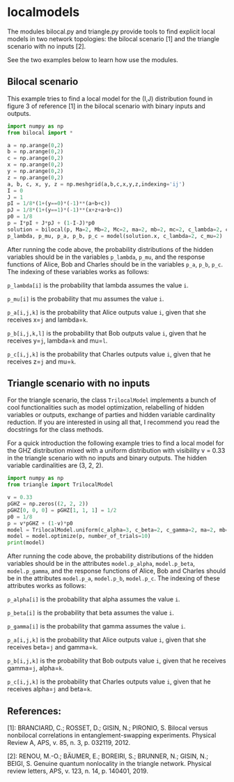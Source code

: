 # localmodels

The modules bilocal.py and triangle.py provide tools to find explicit local
models in two network topologies: the bilocal scenario [1] and the triangle
scenario with no inputs [2].

See the two examples below to learn how use the modules.

## Bilocal scenario 

This example tries to find a local model for the (I,J) distribution found in 
figure 3 of reference [1] in the bilocal scenario with binary inputs and 
outputs.

```python
import numpy as np
from bilocal import *

a = np.arange(0,2)
b = np.arange(0,2)
c = np.arange(0,2)
x = np.arange(0,2)
y = np.arange(0,2)
z = np.arange(0,2)
a, b, c, x, y, z = np.meshgrid(a,b,c,x,y,z,indexing='ij')
I = 0
J = 1
pI = 1/8*(1+(y==0)*(-1)**(a+b+c))
pJ = 1/8*(1+(y==1)*(-1)**(x+z+a+b+c))
p0 = 1/8
p = I*pI + J*pJ + (1-I-J)*p0
solution = bilocal(p, Ma=2, Mb=2, Mc=2, ma=2, mb=2, mc=2, c_lambda=2, c_mu=2)
p_lambda, p_mu, p_a, p_b, p_c = model(solution.x, c_lambda=2, c_mu=2)
```

After running the code above, the probability distributions of the hidden
variables should be in the variables ``p_lambda``, ``p_mu``, and the response
functions of Alice, Bob and Charles should be in the variables ``p_a``, 
``p_b``, ``p_c``. The indexing of these variables works as follows:

``p_lambda[i]`` is the probability that lambda assumes the value ``i``.

``p_mu[i]`` is the probability that mu assumes the value ``i``.

``p_a[i,j,k]`` is the probability that Alice outputs value ``i``, given that
she receives x=``j`` and lambda=``k``.

``p_b[i,j,k,l]`` is the probability that Bob outputs value ``i``, given that
he receives y=``j``, lambda=``k`` and mu=``l``.

``p_c[i,j,k]`` is the probability that Charles outputs value ``i``, given that
he receives z=``j`` and mu=``k``.

## Triangle scenario with no inputs

For the triangle scenario, the class ``TrilocalModel`` implements a bunch of 
cool functionalities such as model optimization, relabelling of hidden variables
or outputs, exchange of parties and hidden variable cardinality reduction. If
you are interested in using all that, I recommend you read the docstrings for
the class methods.

For a quick introduction the following example tries to find a local model for 
the GHZ distribution mixed with a uniform distribution with visibility v = 0.33 
in the triangle scenario with no inputs and binary outputs. The hidden variable 
cardinalities are (3, 2, 2).

```python
import numpy as np
from triangle import TrilocalModel

v = 0.33
pGHZ = np.zeros((2, 2, 2))
pGHZ[0, 0, 0] = pGHZ[1, 1, 1] = 1/2
p0 = 1/8
p = v*pGHZ + (1-v)*p0
model = TrilocalModel.uniform(c_alpha=3, c_beta=2, c_gamma=2, ma=2, mb=2, mc=2)
model = model.optimize(p, number_of_trials=10)
print(model)
```

After running the code above, the probability distributions of the hidden
variables should be in the attributes ``model.p_alpha``, ``model.p_beta``, 
``model.p_gamma``, and the response functions of Alice, Bob and Charles should 
be in the attributes ``model.p_a``, ``model.p_b``, ``model.p_c``. The indexing 
of these attributes works as follows:

``p_alpha[i]`` is the probability that alpha assumes the value ``i``.

``p_beta[i]`` is the probability that beta assumes the value ``i``.

``p_gamma[i]`` is the probability that gamma assumes the value ``i``.

``p_a[i,j,k]`` is the probability that Alice outputs value ``i``, given that
she receives beta=``j`` and gamma=``k``.

``p_b[i,j,k]`` is the probability that Bob outputs value ``i``, given that
he receives gamma=``j``, alpha=``k``.

``p_c[i,j,k]`` is the probability that Charles outputs value ``i``, given that
he receives alpha=``j`` and beta=``k``.

## References:

[1]: BRANCIARD, C.; ROSSET, D.; GISIN, N.; PIRONIO, S. Bilocal versus 
nonbilocal correlations in entanglement-swapping experiments. Physical 
Review A, APS, v. 85, n. 3, p. 032119, 2012.

[2]: RENOU, M.-O.; BÄUMER, E.; BOREIRI, S.; BRUNNER, N.; GISIN, N.;
BEIGI, S. Genuine quantum nonlocality in the triangle network. Physical 
review letters, APS, v. 123, n. 14, p. 140401, 2019.
